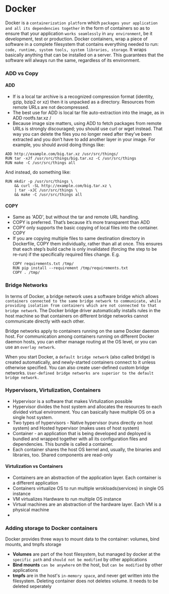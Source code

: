 # Docker
Docker is a `containerization platform` which `packages your application and all its dependencies together` in the form of containers so as to ensure that your application `works seamlessly` in `any environment`, be it development, test or production. Docker containers, wrap a piece of software in a complete filesystem that contains everything needed to run: `code, runtime, system tools, system libraries, storage`. It wraps basically anything that can be installed on a server. This guarantees that the software will always run the same, regardless of its environment.

### ADD vs Copy

#### ADD
- If is a local tar archive is a recognized compression format (identity, gzip, bzip2 or xz) then it is unpacked as a directory. Resources from remote URLs are not decompressed.
- The best use for ADD is local tar file auto-extraction into the image, as in ADD rootfs.tar.xz /
- Because image size matters, using ADD to fetch packages from remote URLs is strongly discouraged; you should use curl or wget instead. That way you can delete the files you no longer need after they’ve been extracted and you don’t have to add another layer in your image. For example, you should avoid doing things like:
```
ADD http://example.com/big.tar.xz /usr/src/things/
RUN tar -xJf /usr/src/things/big.tar.xz -C /usr/src/things
RUN make -C /usr/src/things all
```
And instead, do something like:
```
RUN mkdir -p /usr/src/things \
    && curl -SL http://example.com/big.tar.xz \
    | tar -xJC /usr/src/things \
    && make -C /usr/src/things all
```
#### COPY
- Same as 'ADD', but without the tar and remote URL handling.
- COPY is preferred. That’s because it’s more transparent than ADD
- COPY only supports the basic copying of local files into the container. COPY <src> <dest>
- If you are copying multiple files to same destination directory in Dockerfile, COPY them individually, rather than all at once. This ensures that each step’s build cache is only invalidated (forcing the step to be re-run) if the specifically required files change.
  E.g.
  ```
  COPY requirements.txt /tmp/
  RUN pip install --requirement /tmp/requirements.txt
  COPY . /tmp/
  ```

### Bridge Networks
In terms of Docker, a bridge network uses a software bridge which allows `containers connected to the same bridge network to communicate, while providing isolation from containers which are not connected to that bridge network`. The Docker bridge driver automatically installs rules in the host machine so that containers on different bridge networks cannot communicate directly with each other.

Bridge networks apply to containers running on the same Docker daemon host. For communication among containers running on different Docker daemon hosts, you can either manage routing at the OS level, or you can use an `overlay network`.

When you start Docker, a `default bridge network` (also called bridge) is created automatically, and newly-started containers connect to it unless otherwise specified. You can also create user-defined custom bridge networks. `User-defined bridge networks are superior to the default bridge network.`

### Hypervisors, Virtulization, Containers
- Hypervisor is a software that makes Virtulization possible
- Hypervisor divides the host system and allocates the resources to each divided virtual environment. You can basically have multiple OS on a single host system. 
- Two types of hypervisors - Native hypervisor (runs directly on host system) and Hosted hypervisor (makes uses of host system)
- Container - an application that is being developed and deployed is bundled and wrapped together with all its configuration files and dependencies. This bundle is called a container.
- Each container shares the host OS kernel and, usually, the binaries and libraries, too. Shared components are read-only

#### Virtulization vs Containers
- Containers are an abstraction of the application layer. Each container is a different application
- Containers virtualize OS to run multiple wrokloads(services) in single OS instance
- VM virtualizes Hardware to run multiple OS instance
- Virtual machines are an abstraction of the hardware layer. Each VM is a physical machine
-

### Adding storage to Docker containers
Docker provides three ways to mount data to the container: volumes, bind mounts, and tmpfs storage

- <b>Volumes</b> are part of the host filesystem, but managed by docker at the `specific path` and `should not be modified` by other applications
- <b>Bind mounts</b> `can be anywhere` on the host, but `can be modified` by other applications
- <b>tmpfs</b> are in the host's `in-memory space`, and never get written into the filesystem.
Deleting container does not deletes volume. It needs to be deleted seperately
